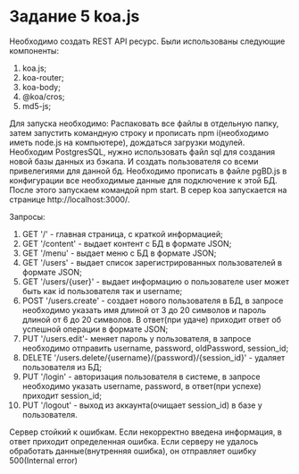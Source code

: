 # Задание 5 koa.js

Необходимо создать REST API ресурс.
Были использованы следующие компоненты:
1) koa.js;
2) koa-router;
3) koa-body;
4) @koa/cros;
5) md5-js;

Для запуска необходимо:
Распаковать все файлы в отдельную папку, затем запустить командную строку и прописать npm i(необходимо иметь node.js на компьютере), дождаться загрузки модулей.
Необходим PostgresSQL, нужно использовать файл sql для создания новой базы данных из бэкапа. И создать пользователя со всеми привелегиями для данной бд.
Необходимо прописать в файлe pgBD.js в конфигурации все необходимые данные для подключение к этой БД.
После этого запускаем командой npm start. 
В серер koa запускается на странице http://localhost:3000/.

Запросы:
1) GET '/' - главная страница, с краткой информацией;
2) GET '/content' - выдает контент с БД в формате JSON;
3) GET '/menu' - выдает меню с БД в формате JSON;
4) GET '/users' - выдает список зарегистрированных пользователей в формате JSON;
5) GET '/users/{user}' - выдает информацию о пользователе user может быть как id пользователя так и username;
6) POST '/users.create' - создает нового пользователя в БД, в запросе необходимо указать имя длиной от 3 до 20 символов и пароль длиной от 6 до 20 символов. В ответ(при удаче) приходит ответ об успешной операции в формате JSON;
7) PUT '/users.edit'- меняет пароль у пользователя, в запросе необходимо отправить username, password, oldPassword, session_id;
8) DELETE '/users.delete/{username}/{password}/{session_id}' - удаляет пользователя из БД;
9) PUT '/login' - авторизация пользователя в системе, в запросе необходимо указать username, password, в ответ(при успехе) приходит session_id;
10) PUT '/logout' - выход из аккаунта(очищает session_id) в базе у пользователя.

Сервер стойкий к ошибкам. Если некорректно введена информация, в ответ приходит определенная ошибка. Если серверу не удалось обработать данные(внутренняя ошибка), он отправляет ошибку 500(Internal error)
